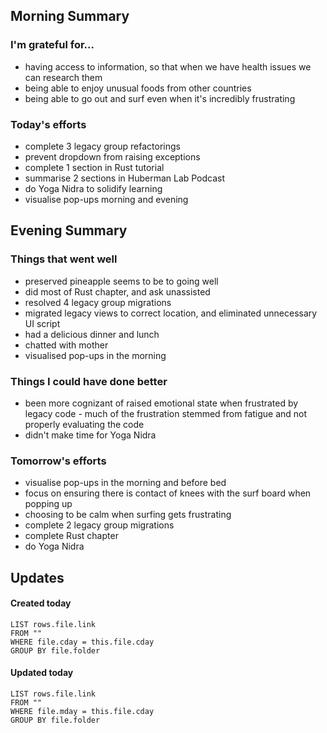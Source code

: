 ## Morning Summary

### I'm grateful for...
- having access to information, so that when we have health issues we can research them
- being able to enjoy unusual foods from other countries
- being able to go out and surf even when it's incredibly frustrating

### Today's efforts
- complete 3 legacy group refactorings
- prevent dropdown from raising exceptions
- complete 1 section in Rust tutorial
- summarise 2 sections in Huberman Lab Podcast
- do Yoga Nidra to solidify learning
- visualise pop-ups morning and evening

## Evening Summary

### Things that went well
- preserved pineapple seems to be to going well
- did most of Rust chapter, and ask unassisted
- resolved 4 legacy group migrations
- migrated legacy views to correct location, and eliminated unnecessary UI script
- had a delicious dinner and lunch
- chatted with mother
- visualised pop-ups in the morning

### Things I could have done better
- been more cognizant of raised emotional state when frustrated by legacy code - much of the frustration stemmed from fatigue and not properly evaluating the code
- didn't make time for Yoga Nidra

### Tomorrow's efforts
- visualise pop-ups in the morning and before bed
- focus on ensuring there is  contact of knees with the surf board when popping up
- choosing to be calm when surfing gets frustrating
- complete 2 legacy group migrations
- complete Rust chapter
- do Yoga Nidra

## Updates 
#### Created today
```dataview
LIST rows.file.link
FROM ""
WHERE file.cday = this.file.cday
GROUP BY file.folder
```

#### Updated today
```dataview
LIST rows.file.link
FROM ""
WHERE file.mday = this.file.cday
GROUP BY file.folder
```
